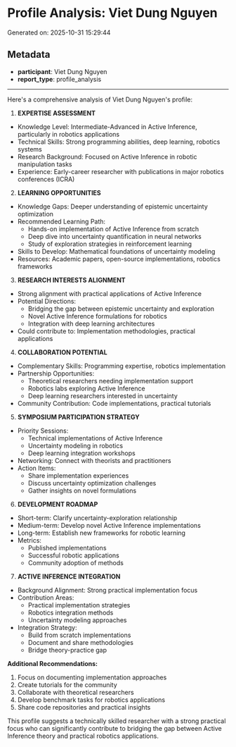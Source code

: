 # Profile Analysis: Viet Dung Nguyen

Generated on: 2025-10-31 15:29:44

## Metadata

- **participant**: Viet Dung Nguyen
- **report_type**: profile_analysis

---

Here's a comprehensive analysis of Viet Dung Nguyen's profile:

1. **EXPERTISE ASSESSMENT**
- Knowledge Level: Intermediate-Advanced in Active Inference, particularly in robotics applications
- Technical Skills: Strong programming abilities, deep learning, robotics systems
- Research Background: Focused on Active Inference in robotic manipulation tasks
- Experience: Early-career researcher with publications in major robotics conferences (ICRA)

2. **LEARNING OPPORTUNITIES**
- Knowledge Gaps: Deeper understanding of epistemic uncertainty optimization
- Recommended Learning Path:
  * Hands-on implementation of Active Inference from scratch
  * Deep dive into uncertainty quantification in neural networks
  * Study of exploration strategies in reinforcement learning
- Skills to Develop: Mathematical foundations of uncertainty modeling
- Resources: Academic papers, open-source implementations, robotics frameworks

3. **RESEARCH INTERESTS ALIGNMENT**
- Strong alignment with practical applications of Active Inference
- Potential Directions:
  * Bridging the gap between epistemic uncertainty and exploration
  * Novel Active Inference formulations for robotics
  * Integration with deep learning architectures
- Could contribute to: Implementation methodologies, practical applications

4. **COLLABORATION POTENTIAL**
- Complementary Skills: Programming expertise, robotics implementation
- Partnership Opportunities:
  * Theoretical researchers needing implementation support
  * Robotics labs exploring Active Inference
  * Deep learning researchers interested in uncertainty
- Community Contribution: Code implementations, practical tutorials

5. **SYMPOSIUM PARTICIPATION STRATEGY**
- Priority Sessions:
  * Technical implementations of Active Inference
  * Uncertainty modeling in robotics
  * Deep learning integration workshops
- Networking: Connect with theorists and practitioners
- Action Items:
  * Share implementation experiences
  * Discuss uncertainty optimization challenges
  * Gather insights on novel formulations

6. **DEVELOPMENT ROADMAP**
- Short-term: Clarify uncertainty-exploration relationship
- Medium-term: Develop novel Active Inference implementations
- Long-term: Establish new frameworks for robotic learning
- Metrics:
  * Published implementations
  * Successful robotic applications
  * Community adoption of methods

7. **ACTIVE INFERENCE INTEGRATION**
- Background Alignment: Strong practical implementation focus
- Contribution Areas:
  * Practical implementation strategies
  * Robotics integration methods
  * Uncertainty modeling approaches
- Integration Strategy:
  * Build from scratch implementations
  * Document and share methodologies
  * Bridge theory-practice gap

**Additional Recommendations:**
1. Focus on documenting implementation approaches
2. Create tutorials for the community
3. Collaborate with theoretical researchers
4. Develop benchmark tasks for robotics applications
5. Share code repositories and practical insights

This profile suggests a technically skilled researcher with a strong practical focus who can significantly contribute to bridging the gap between Active Inference theory and practical robotics applications.